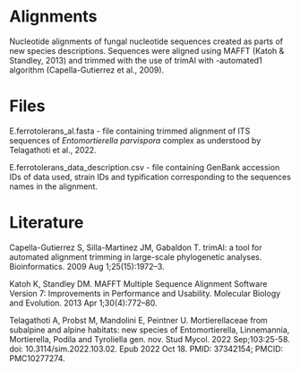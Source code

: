 # Alignments
Nucleotide alignments of fungal nucleotide sequences created as parts of new species descriptions. Sequences were aligned using MAFFT (Katoh & Standley, 2013) and trimmed with the use of trimAl with -automated1 algorithm (Capella-Gutierrez et al., 2009).

# Files
E.ferrotolerans_al.fasta - file containing trimmed alignment of ITS sequences of _Entomortierella parvispora_ complex as understood by Telagathoti et al., 2022.

E.ferrotolerans_data_description.csv - file containing GenBank accession IDs of data used, strain IDs and typification corresponding to the sequences names in the alignment.

# Literature
Capella-Gutierrez S, Silla-Martinez JM, Gabaldon T. trimAl: a tool for automated alignment trimming in large-scale phylogenetic analyses. Bioinformatics. 2009 Aug 1;25(15):1972–3. 

Katoh K, Standley DM. MAFFT Multiple Sequence Alignment Software Version 7: Improvements in Performance and Usability. Molecular Biology and Evolution. 2013 Apr 1;30(4):772–80. 

Telagathoti A, Probst M, Mandolini E, Peintner U. Mortierellaceae from subalpine and alpine habitats: new species of Entomortierella, Linnemannia, Mortierella, Podila and Tyroliella gen. nov. Stud Mycol. 2022 Sep;103:25-58. doi: 10.3114/sim.2022.103.02. Epub 2022 Oct 18. PMID: 37342154; PMCID: PMC10277274.
